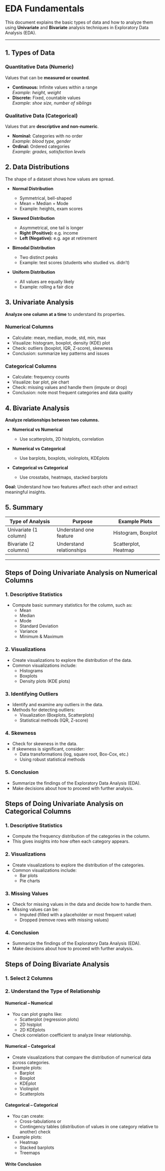 # EDA Fundamentals

This document explains the basic types of data and how to analyze them using **Univariate** and **Bivariate** analysis techniques in Exploratory Data Analysis (EDA).

---

## 1. Types of Data

### Quantitative Data (Numeric)
Values that can be **measured or counted**.

- **Continuous:** Infinite values within a range  
  *Example: height, weight*  
- **Discrete:** Fixed, countable values  
  *Example: shoe size, number of siblings*

### Qualitative Data (Categorical)
Values that are **descriptive and non-numeric**.

- **Nominal:** Categories with no order  
  *Example: blood type, gender*  
- **Ordinal:** Ordered categories  
  *Example: grades, satisfaction levels*

## 2. Data Distributions

The shape of a dataset shows how values are spread.  

- **Normal Distribution**  
  - Symmetrical, bell-shaped  
  - Mean = Median = Mode  
  - Example: heights, exam scores  

- **Skewed Distribution**  
  - Asymmetrical, one tail is longer  
  - **Right (Positive):** e.g. income  
  - **Left (Negative):** e.g. age at retirement  

- **Bimodal Distribution**  
  - Two distinct peaks  
  - Example: test scores (students who studied vs. didn’t)  

- **Uniform Distribution**  
  - All values are equally likely  
  - Example: rolling a fair dice

## 3. Univariate Analysis
**Analyze one column at a time** to understand its properties.

### Numerical Columns
- Calculate: mean, median, mode, std, min, max  
- Visualize: histogram, boxplot, density (KDE) plot  
- Check: outliers (boxplot, IQR, Z-score), skewness  
- Conclusion: summarize key patterns and issues

### Categorical Columns
- Calculate: frequency counts  
- Visualize: bar plot, pie chart  
- Check: missing values and handle them (impute or drop)  
- Conclusion: note most frequent categories and data quality

## 4. Bivariate Analysis
**Analyze relationships between two columns.**

- **Numerical vs Numerical**  
  - Use scatterplots, 2D histplots, correlation  

- **Numerical vs Categorical**  
  - Use barplots, boxplots, violinplots, KDEplots  

- **Categorical vs Categorical**  
  - Use crosstabs, heatmaps, stacked barplots  

**Goal:** Understand how two features affect each other and extract meaningful insights.

## 5. Summary

| Type of Analysis       | Purpose                    | Example Plots         |
|--------------------------|------------------------------|------------------------------|
| Univariate (1 column)    | Understand one feature       | Histogram, Boxplot            |
| Bivariate (2 columns)    | Understand relationships     | Scatterplot, Heatmap           |

---

## **Steps of Doing Univariate Analysis on Numerical Columns**

### **1. Descriptive Statistics**
- Compute basic summary statistics for the column, such as:
  - Mean  
  - Median  
  - Mode  
  - Standard Deviation  
  - Variance  
  - Minimum & Maximum  

### **2. Visualizations**
- Create visualizations to explore the distribution of the data.  
- Common visualizations include:
  - Histograms  
  - Boxplots  
  - Density plots (KDE plots)  

### **3. Identifying Outliers**
- Identify and examine any outliers in the data.  
- Methods for detecting outliers:
  - Visualization (Boxplots, Scatterplots)  
  - Statistical methods (IQR, Z-score)  

### **4. Skewness**
- Check for skewness in the data.  
- If skewness is significant, consider:
  - Data transformations (log, square root, Box-Cox, etc.)  
  - Using robust statistical methods  

### **5. Conclusion**
- Summarize the findings of the Exploratory Data Analysis (EDA).  
- Make decisions about how to proceed with further analysis.  


## **Steps of Doing Univariate Analysis on Categorical Columns**

### **1. Descriptive Statistics**
- Compute the frequency distribution of the categories in the column.  
- This gives insights into how often each category appears.

### **2. Visualizations**
- Create visualizations to explore the distribution of the categories.  
- Common visualizations include:
  - Bar plots  
  - Pie charts  

### **3. Missing Values**
- Check for missing values in the data and decide how to handle them.  
- Missing values can be:
  - Imputed (filled with a placeholder or most frequent value)  
  - Dropped (remove rows with missing values)  

### **4. Conclusion**
- Summarize the findings of the Exploratory Data Analysis (EDA).  
- Make decisions about how to proceed with further analysis.  


## **Steps of Doing Bivariate Analysis**

### **1. Select 2 Columns**

### **2. Understand the Type of Relationship**

#### **Numerical – Numerical**
- You can plot graphs like:
  - Scatterplot (regression plots)
  - 2D histplot
  - 2D KDEplots
- Check correlation coefficient to analyze linear relationship.

#### **Numerical – Categorical**
- Create visualizations that compare the distribution of numerical data across categories.
- Example plots:
  - Barplot
  - Boxplot
  - KDEplot
  - Violinplot
  - Scatterplots

#### **Categorical – Categorical**
- You can create:
  - Cross-tabulations or
  - Contingency tables (distribution of values in one category relative to another) check
- Example plots:
  - Heatmap
  - Stacked barplots
  - Treemaps

#### **Write Conclusion**
